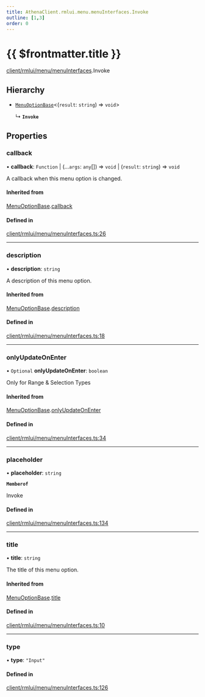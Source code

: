 ```yaml
---
title: AthenaClient.rmlui.menu.menuInterfaces.Invoke
outline: [1,3]
order: 0
---
```


# {{ $frontmatter.title }}


[client/rmlui/menu/menuInterfaces](../modules/client_rmlui_menu_menuInterfaces.md).Invoke

## Hierarchy

- [`MenuOptionBase`](client_rmlui_menu_menuInterfaces_Internal_MenuOptionBase.md)<(`result`: `string`) => `void`\>

  ↳ **`Invoke`**

## Properties

### callback

• **callback**: `Function` \| (...`args`: `any`[]) => `void` \| (`result`: `string`) => `void`

A callback when this menu option is changed.

#### Inherited from

[MenuOptionBase](client_rmlui_menu_menuInterfaces_Internal_MenuOptionBase.md).[callback](client_rmlui_menu_menuInterfaces_Internal_MenuOptionBase.md#callback)

#### Defined in

[client/rmlui/menu/menuInterfaces.ts:26](https://github.com/Stuyk/altv-athena/blob/8d130a5/src/core/client/rmlui/menu/menuInterfaces.ts#L26)

___

### description

• **description**: `string`

A description of this menu option.

#### Inherited from

[MenuOptionBase](client_rmlui_menu_menuInterfaces_Internal_MenuOptionBase.md).[description](client_rmlui_menu_menuInterfaces_Internal_MenuOptionBase.md#description)

#### Defined in

[client/rmlui/menu/menuInterfaces.ts:18](https://github.com/Stuyk/altv-athena/blob/8d130a5/src/core/client/rmlui/menu/menuInterfaces.ts#L18)

___

### onlyUpdateOnEnter

• `Optional` **onlyUpdateOnEnter**: `boolean`

Only for Range & Selection Types

#### Inherited from

[MenuOptionBase](client_rmlui_menu_menuInterfaces_Internal_MenuOptionBase.md).[onlyUpdateOnEnter](client_rmlui_menu_menuInterfaces_Internal_MenuOptionBase.md#onlyUpdateOnEnter)

#### Defined in

[client/rmlui/menu/menuInterfaces.ts:34](https://github.com/Stuyk/altv-athena/blob/8d130a5/src/core/client/rmlui/menu/menuInterfaces.ts#L34)

___

### placeholder

• **placeholder**: `string`

**`Memberof`**

Invoke

#### Defined in

[client/rmlui/menu/menuInterfaces.ts:134](https://github.com/Stuyk/altv-athena/blob/8d130a5/src/core/client/rmlui/menu/menuInterfaces.ts#L134)

___

### title

• **title**: `string`

The title of this menu option.

#### Inherited from

[MenuOptionBase](client_rmlui_menu_menuInterfaces_Internal_MenuOptionBase.md).[title](client_rmlui_menu_menuInterfaces_Internal_MenuOptionBase.md#title)

#### Defined in

[client/rmlui/menu/menuInterfaces.ts:10](https://github.com/Stuyk/altv-athena/blob/8d130a5/src/core/client/rmlui/menu/menuInterfaces.ts#L10)

___

### type

• **type**: ``"Input"``

#### Defined in

[client/rmlui/menu/menuInterfaces.ts:126](https://github.com/Stuyk/altv-athena/blob/8d130a5/src/core/client/rmlui/menu/menuInterfaces.ts#L126)
